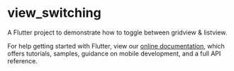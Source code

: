 # view_switching

A Flutter project to demonstrate how to toggle between gridview & listview.



For help getting started with Flutter, view our
[online documentation](https://flutter.dev/docs), which offers tutorials,
samples, guidance on mobile development, and a full API reference.
